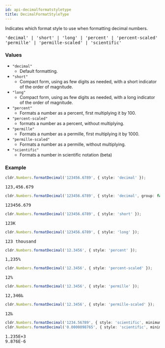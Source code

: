```yaml
---
id: api-decimalformatstyletype
title: DecimalFormatStyleType
---
```


Indicates which format style to use when formatting decimal numbers.

<pre class="syntax">
'decimal' | 'short' | 'long' | 'percent' | 'percent-scaled' |
'permille' | 'permille-scaled' | 'scientific'
</pre>

### Values
  - `"decimal"`
    - Default formatting.
  - `"short"`
    - Compact form, using as few digits as needed, with a short indicator of the order of magnitude.
  - `"long"`
    - Compact form, using as few digits as needed, with a long indicator of the order of magnitude.
  - `"percent"`
    - Formats a number as a percent, first multiplying it by 100.
  - `"percent-scaled"`
    - formats a number as a percent, without multiplying.
  - `"permille"`
    - Formats a number as a permille, first multiplying it by 1000.
  - `"permille-scaled"`
    - Formats a number as a permille, without multiplying.
  - `"scientific"`
    - Formats a number in scientific notation (beta)

### Example

```typescript
cldr.Numbers.formatDecimal('123456.6789', { style: 'decimal' });
```

<pre class="output">
123,456.679
</pre>

```typescript
cldr.Numbers.formatDecimal('123456.6789', { style: 'decimal', group: false });
```

<pre class="output">
123456.679
</pre>

```typescript
cldr.Numbers.formatDecimal('123456.6789', { style: 'short' });
```

<pre class="output">
123K
</pre>

```typescript
cldr.Numbers.formatDecimal('123456.6789', { style: 'long' });
```

<pre class="output">
123 thousand
</pre>

```typescript
cldr.Numbers.formatDecimal('12.3456', { style: 'percent' });
```
<pre class="output">
1,235%
</pre>

```typescript
cldr.Numbers.formatDecimal('12.3456', { style: 'percent-scaled' });
```
<pre class="output">
12%
</pre>

```typescript
cldr.Numbers.formatDecimal('12.3456', { style: 'permille' });
```
<pre class="output">
12,346‰
</pre>

```typescript
cldr.Numbers.formatDecimal('12.3456', { style: 'permille-scaled' });
```
<pre class="output">
12‰
</pre>

```typescript
cldr.Numbers.formatDecimal('1234.56789', { style: 'scientific', minimumSignificantDigits: 4 });
cldr.Numbers.formatDecimal('0.0000098765', { style: 'scientific', minimumSignificantDigits: 4 });
```

<pre class="output">
1.235E+3
9.876E-6
</pre>

